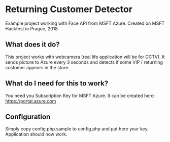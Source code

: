 # Returning Customer Detector

Example project working with Face API from MSFT Azure. Created on MSFT Hackfest in Prague, 2018.

## What does it do?

This project works with webcamera (real life application will be for CCTV). It sends picture to Azure every 3 seconds and detects if some VIP / returning customer appears in the store.
 
## What do I need for this to work?
 
You need you Subscription Key  for MSFT Azure. It can be created here: https://portal.azure.com

## Configuration

Simply copy config.php.sample to config.php and put here your key. Application should now work.